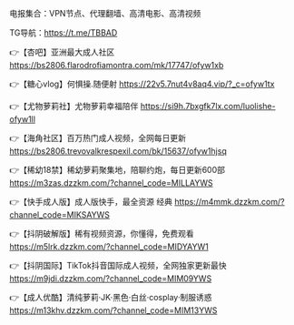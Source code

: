 电报集合：VPN节点、代理翻墙、高清电影、高清视频

TG导航：https://t.me/TBBAD

👉【杏吧】亚洲最大成人社区
  https://bs2806.flarodrofiamontra.com/mk/17747/ofyw1xb

👉【糖心vlog】何惧操.随便射
  https://22v5.7nut4v8aq4.vip/?_c=ofyw1tx

👉【尤物萝莉社】尤物萝莉幸福陪伴
  https://si9h.7bxgfk7lx.com/luolishe-ofyw1ll

👉【海角社区】百万热门成人视频，全网每日更新
  https://bs2806.trevovalkrespexil.com/bk/15637/ofyw1hjsq

👉【稀幼18禁】稀幼萝莉聚集地，陪聊约炮，每日更新600部
  https://m3zas.dzzkm.com/?channel_code=MILLAYWS

👉【快手成人版】成人版快手，最全资源 经典
  https://m4mmk.dzzkm.com/?channel_code=MIKSAYWS

👉【抖阴破解版】稀有视频资源，你懂得，免费观看 
  https://m5lrk.dzzkm.com/?channel_code=MIDYAYW1

👉【抖阴国际】TikTok抖音国际成人视频，全网独家更新最快
  https://m9jdi.dzzkm.com/?channel_code=MIM09YWS

👉【成人优酷】清纯萝莉·JK·黑色·白丝·cosplay·制服诱惑
  https://m13khv.dzzkm.com/?channel_code=MIM13YWS
